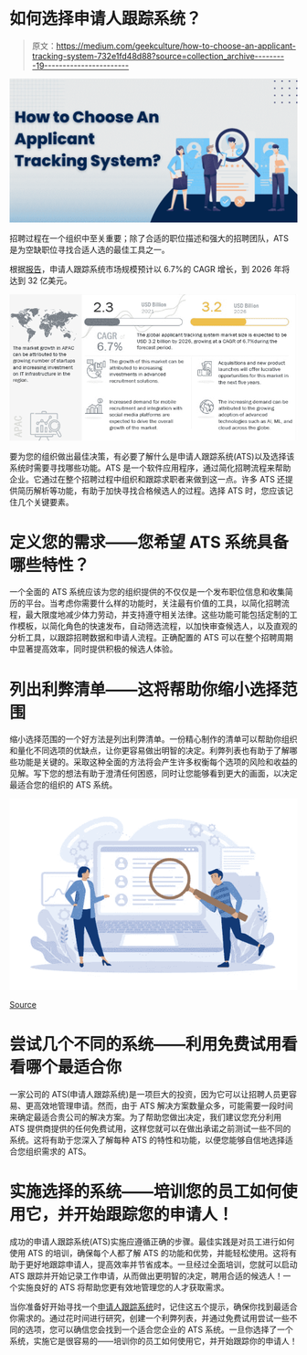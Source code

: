 # 如何选择申请人跟踪系统？

> 原文：<https://medium.com/geekculture/how-to-choose-an-applicant-tracking-system-732e1fd48d88?source=collection_archive---------19----------------------->

![](img/3ba53c7bd71fe537b81f339cbae64be2.png)

招聘过程在一个组织中至关重要；除了合适的职位描述和强大的招聘团队，ATS 是为空缺职位寻找合适人选的最佳工具之一。

根据[报告](https://www.marketsandmarkets.com/Market-Reports/applicant-tracking-system-market-27004100.html)，申请人跟踪系统市场规模预计以 6.7%的 CAGR 增长，到 2026 年将达到 32 亿美元。

![](img/376267c979202e60c144b47b1d4587c7.png)

要为您的组织做出最佳决策，有必要了解什么是申请人跟踪系统(ATS)以及选择该系统时需要寻找哪些功能。ATS 是一个软件应用程序，通过简化招聘流程来帮助企业。它通过在整个招聘过程中组织和跟踪求职者来做到这一点。许多 ATS 还提供简历解析等功能，有助于加快寻找合格候选人的过程。选择 ATS 时，您应该记住几个关键要素。

# 定义您的需求——您希望 ATS 系统具备哪些特性？

一个全面的 ATS 系统应该为您的组织提供的不仅仅是一个发布职位信息和收集简历的平台。当考虑你需要什么样的功能时，关注最有价值的工具，以简化招聘流程，最大限度地减少体力劳动，并支持遵守相关法律。这些功能可能包括定制的工作模板，以简化角色的快速发布，自动筛选流程，以加快审查候选人，以及直观的分析工具，以跟踪招聘数据和申请人流程。正确配置的 ATS 可以在整个招聘周期中显著提高效率，同时提供积极的候选人体验。

# 列出利弊清单——这将帮助你缩小选择范围

缩小选择范围的一个好方法是列出利弊清单。一份精心制作的清单可以帮助你组织和量化不同选项的优缺点，让你更容易做出明智的决定。利弊列表也有助于了解哪些功能是关键的。采取这种全面的方法将会产生许多权衡每个选项的风险和收益的见解。写下您的想法有助于澄清任何困惑，同时让您能够看到更大的画面，以决定最适合您的组织的 ATS 系统。

![](img/048c08c9ff8f91629a060b3fc9957b24.png)

[Source](https://www.freepik.com/)

# 尝试几个不同的系统——利用免费试用看看哪个最适合你

一家公司的 ATS(申请人跟踪系统)是一项巨大的投资，因为它可以让招聘人员更容易、更高效地管理申请。然而，由于 ATS 解决方案数量众多，可能需要一段时间来确定最适合贵公司的解决方案。为了帮助您做出决定，我们建议您充分利用 ATS 提供商提供的任何免费试用，这样您就可以在做出承诺之前测试一些不同的系统。这将有助于您深入了解每种 ATS 的特性和功能，以便您能够自信地选择适合您组织需求的 ATS。

# 实施选择的系统——培训您的员工如何使用它，并开始跟踪您的申请人！

成功的申请人跟踪系统(ATS)实施应遵循正确的步骤。最佳实践是对员工进行如何使用 ATS 的培训，确保每个人都了解 ATS 的功能和优势，并能轻松使用。这将有助于更好地跟踪申请人，提高效率并节省成本。一旦经过全面培训，您就可以启动 ATS 跟踪并开始记录工作申请，从而做出更明智的决定，聘用合适的候选人！一个实施良好的 ATS 将帮助您更有效地管理您的人才获取需求。

当你准备好开始寻找一个[申请人跟踪系统](https://gohire.io/applicant-tracking-system)时，记住这五个提示，确保你找到最适合你需求的。通过花时间进行研究，创建一个利弊列表，并通过免费试用尝试一些不同的选项，您可以确信您会找到一个适合您企业的 ATS 系统。一旦你选择了一个系统，实施它是很容易的——培训你的员工如何使用它，并开始跟踪你的申请人！